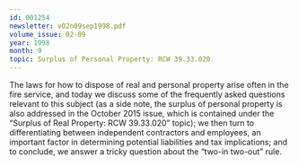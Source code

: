 ```yaml
---
id: 001254
newsletter: v02n09sep1998.pdf
volume_issue: 02-09
year: 1998
month: 9
topic: Surplus of Personal Property: RCW 39.33.020
---
```


The laws for how to dispose of real and personal property arise often in the fire service, and today we discuss some of the frequently asked questions relevant to this subject (as a side note, the surplus of personal property is also addressed in the October 2015 issue, which is contained under the “Surplus of Real Property: RCW 39.33.020” topic); we then turn to differentiating between independent contractors and employees, an important factor in determining potential liabilities and tax implications; and to conclude, we answer a tricky question about the “two-in two-out” rule.